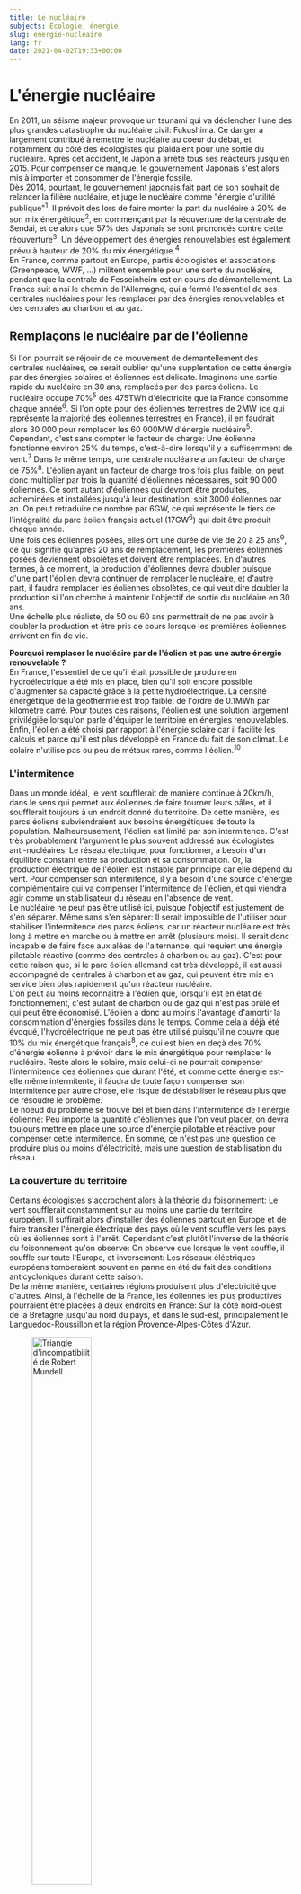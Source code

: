 ```yaml
---
title: Le nucléaire
subjects: Ecologie, énergie
slug: energie-nucleaire
lang: fr
date: 2021-04-02T19:33+00:00
---
```

# L'énergie nucléaire

En 2011, un séisme majeur provoque un tsunami qui va déclencher l'une des plus grandes catastrophe du nucléaire civil: Fukushima. Ce danger a largement contribué à remettre le nucléaire au coeur du débat, et notamment du côté des écologistes qui plaidaient pour une sortie du nucléaire. Après cet accident, le Japon a arrêté tous ses réacteurs jusqu'en 2015. Pour compenser ce manque, le gouvernement Japonais s'est alors mis à importer et consommer de l'énergie fossile.\
Dès 2014, pourtant, le gouvernement japonais fait part de son souhait de relancer la filière nucléaire, et juge le nucléaire comme "énergie d'utilité publique"<sup>1</sup>. Il prévoit dès lors de faire monter la part du nucléaire à 20% de son mix énergétique<sup>2</sup>, en commençant par la réouverture de la centrale de Sendai, et ce alors que 57% des Japonais se sont prononcés contre cette réouverture<sup>3</sup>. Un développement des énergies renouvelables est également prévu à hauteur de 20% du mix énergétique.<sup>4</sup>\
En France, comme partout en Europe, partis écologistes et associations (Greenpeace, WWF, ...) militent ensemble pour une sortie du nucléaire, pendant que la centrale de Fesseinheim est en cours de démantellement. La France suit ainsi le chemin de l'Allemagne, qui a fermé l'essentiel de ses centrales nucléaires pour les remplacer par des énergies renouvelables et des centrales au charbon et au gaz.

## Remplaçons le nucléaire par de l'éolienne

Si l'on pourrait se réjouir de ce mouvement de démantellement des centrales nucléaires, ce serait oublier qu'une supplentation de cette énergie par des énergies solaires et éoliennes est délicate. Imaginons une sortie rapide du nucléaire en 30 ans, remplacés par des parcs éoliens. Le nucléaire occupe 70%<sup>5</sup> des 475TWh d'électricité que la France consomme chaque année<sup>6</sup>. Si l'on opte pour des éoliennes terrestres de 2MW (ce qui représente la majorité des éoliennes terrestres en France), il en faudrait alors 30 000 pour remplacer les 60 000MW d'énergie nucléaire<sup>5</sup>. Cependant, c'est sans compter le facteur de charge: Une éolienne fonctionne environ 25% du temps, c'est-à-dire lorsqu'il y a suffisemment de vent.<sup>7</sup> Dans le même temps, une centrale nucléaire a un facteur de charge de 75%<sup>8</sup>. L'éolien ayant un facteur de charge trois fois plus faible, on peut donc multiplier par trois la quantité d'éoliennes nécessaires, soit 90 000 éoliennes. Ce sont autant d'éoliennes qui devront être produites, acheminées et installées jusqu'à leur destination, soit 3000 éoliennes par an. On peut retraduire ce nombre par 6GW, ce qui représente le tiers de l'intégralité du parc éolien français actuel (17GW<sup>6</sup>) qui doit être produit chaque année.\
Une fois ces éoliennes posées, elles ont une durée de vie de 20 à 25 ans<sup>9</sup>, ce qui signifie qu'après 20 ans de remplacement, les premières éoliennes posées deviennent obsolètes et doivent être remplacées. En d'autres termes, à ce moment, la production d'éoliennes devra doubler puisque d'une part l'éolien devra continuer de remplacer le nucléaire, et d'autre part, il faudra remplacer les éoliennes obsolètes, ce qui veut dire doubler la production si l'on cherche à maintenir l'objectif de sortie du nucléaire en 30 ans.\
Une échelle plus réaliste, de 50 ou 60 ans permettrait de ne pas avoir à doubler la production et être pris de cours lorsque les premières éoliennes arrivent en fin de vie.
<p class="aparte"><b>Pourquoi remplacer le nucléaire par de l'éolien et pas une autre énergie renouvelable ?</b> <br />En France, l'essentiel de ce qu'il était possible de produire en hydroélectrique a été mis en place, bien qu'il soit encore possible d'augmenter sa capacité grâce à la petite hydroélectrique. La densité énergétique de la géothermie est trop faible: de l'ordre de 0.1MWh par kilomètre carré. Pour toutes ces raisons, l'éolien est une solution largement privilégiée lorsqu'on parle d'équiper le territoire en énergies renouvelables. Enfin, l'éolien a été choisi par rapport à l'énergie solaire car il facilite les calculs et parce qu'il est plus développé en France du fait de son climat. Le solaire n'utilise pas ou peu de métaux rares, comme l'éolien.<sup>10</sup></p>

### L'intermitence

Dans un monde idéal, le vent soufflerait de manière continue à 20km/h, dans le sens qui permet aux éoliennes de faire tourner leurs pâles, et il soufflerait toujours à un endroit donné du territoire. De cette manière, les parcs éoliens subviendraient aux besoins énergétiques de toute la population. Malheureusement, l'éolien est limité par son intermitence. C'est très probablement l'argument le plus souvent addressé aux écologistes anti-nucléaires: Le réseau électrique, pour fonctionner, a besoin d'un équilibre constant entre sa production et sa consommation. Or, la production électrique de l'éolien est instable par principe car elle dépend du vent. Pour compenser son intermitence, il y a besoin d'une source d'énergie complémentaire qui va compenser l'intermitence de l'éolien, et qui viendra agir comme un stabilisateur du réseau en l'absence de vent.\
Le nucléaire ne peut pas être utilisé ici, puisque l'objectif est justement de s'en séparer. Même sans s'en séparer: Il serait impossible de l'utiliser pour stabiliser l'intermitence des parcs éoliens, car un réacteur nucléaire est très long à mettre en marche ou à mettre en arrêt (plusieurs mois). Il serait donc incapable de faire face aux aléas de l'alternance, qui requiert une énergie pilotable réactive (comme des centrales à charbon ou au gaz). C'est pour cette raison que, si le parc éolien allemand est très développé, il est aussi accompagné de centrales à charbon et au gaz, qui peuvent être mis en service bien plus rapidement qu'un réacteur nucléaire.\
L'on peut au moins reconnaître à l'éolien que, lorsqu'il est en état de fonctionnement, c'est autant de charbon ou de gaz qui n'est pas brûlé et qui peut être économisé. L'éolien a donc au moins l'avantage d'amortir la consommation d'énergies fossiles dans le temps. Comme cela a déjà été évoqué, l'hydroélectrique ne peut pas être utilisé puisqu'il ne couvre que 10% du mix énergétique français<sup>8</sup>, ce qui est bien en deçà des 70% d'énergie éolienne à prévoir dans le mix énergétique pour remplacer le nucléaire. Reste alors le solaire, mais celui-ci ne pourrait compenser l'intermitence des éoliennes que durant l'été, et comme cette énergie est-elle même intermitente, il faudra de toute façon compenser son intermitence par autre chose, elle risque de déstabiliser le réseau plus que de résoudre le problème.\
Le noeud du problème se trouve bel et bien dans l'intermitence de l'énergie éolienne: Peu importe la quantité d'éoliennes que l'on veut placer, on devra toujours mettre en place une source d'énergie pilotable et réactive pour compenser cette intermitence. En somme, ce n'est pas une question de produire plus ou moins d'électricité, mais une question de stabilisation du réseau.

### La couverture du territoire

Certains écologistes s'accrochent alors à la théorie du foisonnement: Le vent soufflerait constamment sur au moins une partie du territoire européen. Il suffirait alors d'installer des éoliennes partout en Europe et de faire transiter l'énergie électrique des pays où le vent souffle vers les pays où les éoliennes sont à l'arrêt. Cependant c'est plutôt l'inverse de la théorie du foisonnement qu'on observe: On observe que lorsque le vent souffle, il souffle sur toute l'Europe, et inversement: Les réseaux éléctriques européens tomberaient souvent en panne en été du fait des conditions anticycloniques durant cette saison.\
De la même manière, certaines régions produisent plus d'électricité que d'autres. Ainsi, à l'échelle de la France, les éoliennes les plus productives pourraient être placées à deux endroits en France: Sur la côté nord-ouest de la Bretagne jusqu'au nord du pays, et dans le sud-est, principalement le Languedoc-Roussillon et la région Provence-Alpes-Côtes d'Azur.
<figure>
    <img src="https://twi-terre.net/images/cartes/2011-ademe-gisement-eolien-france.png"
    alt="Triangle d'incompatibilité de Robert Mundell"
    width="50%" />
    <figcaption>Carte des gisements éoliens en France (Source: ADEME)</figcaption>
</figure>

Bien qu'il ne soit pas nécessaire d'installer des éoliennes exclusivement dans ces zones, en installer dans des zones moins venteuses, cela signifie en installer davantage, et donc revoir notre estimation de 90 000 éoliennes à la hausse. D'un autre côté, 47% du territoire est interdit à l'éolien<sup>11</sup>, si certains s'en émeuvent, il est pourtant totalement compréhensible qu'une partie du territoire ne bénéficie pas d'une couverture en vent suffisante pour une exploitation optimale de l'éolien.

## Le nucléaire

### La sécurité dans les centrales nucléaires

Les centrales nucléaires françaises ont une durée de vie minimale de 40 années. On pourrait donc dire que, de par leur vieil âge, les centrales nucléaires sont de moins en moins sûres et donc de plus en plus dangereuse. Dans les faits, c'est l'exact opposé qui s'observe: Les centrales nucléaires sont de plus en plus sûres du fait des nombreux progrès techniques, mises aux normes, et incidents de sûreté: En moyenne, sur les dix dernières années, ce sont entre 500 ou 600 incidents qui ont eu lieu chaque année en France<sup>12</sup>.\
Si ce nombre peut paraître inquiétant de prime abord, un incident n'est pas un accident. Les incidents sont le plus souvent des écarts de mesure ou des anomalies sortant du régime de fonctionnement autorisé, et qui ne provoquent aucune incidence hors du site. La gravité de ces évènements peut être mesuré avec l'INES (Échelle Internationale des Évènements Nucléaires)<sup>13</sup>. En France, c'est l'ANS (Agence de Sûreté du Nucléaire) qui surveille le risque dans les centrales nucléaires.\
Ces dernières subissent ainsi un examen complet tous les 10 ans, qui, s'il est concluant, s'accompagne d'un avis favorable à l'allongement de la durée de vie de la centrale pour 10 années supplémentaires. En plus de ces examens s'ajoutent de nombreuses autres vérifications et tests tout au long des 10 années séparant deux examens. Il n'existe aucune limite concrète à la durée de vie d'une centrale nucléaire. La seule limite qu'il serait possible d'établir, c'est la durée de vie de la cuve d'un réacteur nucléaire, qui se déforme lentement sous les bombardements neutroniques.

### Les dangers du nucléaire

#### a) Tchernobyl

Supposons que, malgré les nombreuses inspections des centrales, l'une d'entre elle soit défaillante et qu'il se produise un accident grave ou majeur (les plus hauts niveau de danger sur l'INES). Si nous ne pouvons imaginer les conséquences d'un accident nucléaire en France, on peut au moins évoquer les deux cas d'accidents nucléaires majeurs habituellement cités et repris dans la presse mondiale. Sur la trentaine d'accidents nucléaires qui ont eu lieu<sup>14</sup>, Tchernobyl est probablement celui qui a le plus marqué les esprits.\
En 1986, un réacteur de Tchernobyl explose et tue un nombre de personnes qui est encore aujourd'hui largement débattu. Une étude a été commandée par les partis écologistes européens pour connaître le nombre de morts de l'accident: Il est alors estimé entre 30 000 et 60 000 décès prématurés d'ici à 2065<sup>15</sup>. L'association Greenpeace estime quant à elle que l'accident a provoqué 270 000 cancers dont 93 000 mortels<sup>16</sup>. De l'autre côté, le rapport de l'OMG (Organisation Mondiale de la Santé) sur le sujet accuse 4000 morts d'ici à 2065<sup>17</sup>. Cependant ces résultats sont très contestés par les associations et partis écologistes du fait de sa collaboration avec l'IAEA (Agence Internationale de l'Énergie Atomique). L'IAEA est accusée d'avoir fait du lobbying pro-nucléaire après de l'OMS en minimisant le nombre de morts. Si le rapport de l'OMS est certes criticable, rappelons cependant qu'aucun des chiffres de 90 000 et 60 000 morts prématurés n'a été prouvé par une méthode scientifique valide. Le consensus scientifique, bien qu'il soit difficile de l'établir, prévoit entre 10 000 et 20 000 décès prématurés<sup>18</sup>.

#### b) Fukushima Daiichi

Tchernobyl fait cependant état de nombreux défauts, et de nombreux décès auraient pu être évités si le gouvernement de Gorbachev avait pris des mesures plus rapidement. Les mesures d'évacuation ont été prises tardivement et n'ont pas été assez efficaces. Les réacteurs de la centrale de Tchernobyl était également mal entretenu et donc plus dangereux. Les autorités Japonaises, lors de l'accident de Fukushima Daiichi , ont répondu de manière bien plus efficace, et correspondant beaucoup plus à ce qu'il pourrait se produire dans le cas d'un accident nucléaire en France.\
La centrale de Fukushima Daiichi, construite sur une zone sismique, a très bien résisté au tremblement de terre qui a eu lieu en 2011. Le risque sismique a en effet été prévu dans la phase de construction de la centrale nucléaire. En revanche, le risque de tsunami, lui, n'avait pas été prévu. Pour autant, aucun mort n'a été detecté des suites directes de l'accident. La zone a été évacuée en seulement 4 jours, et l'évacuation a quant à elle causé 573 morts<sup>19</sup>, tous liés au stress et à la panique, et non directement à un risque nucléaire.\
En comparaison, le séisme et le tsunami responsables de cet accident ont, quant à eux, causé près de 20 000 décès<sup>20</sup>. Si le nombre de morts causés directement par l'accident nucléaire ne sera jamais connu, la plupart des études s'accorent sur une limite haute aux alentours des 1000 décès<sup>21, 22</sup>. A titre de comparaison, le barrage de Banqiao, en Chine, en se rompant en 1975, a causé la rupture de 61 autres barrages, et environ 85 000 décès directement liés à la catastrophe<sup>23</sup>. Pourtant, ce sont bien kes accidents de Tchernobyl et de Fukushima qui sont restés dans les mémoires.

#### c) L'effet crash d'avion

Jusqu'ici les décès causés par ces sources d'énergies ont été compté pour une catastrophe donnée à un moment donné dans le temps. Qu'en-est-il lorsque l'on compte les décès de manière globale ? Afin de compter les dégats occasionnés de manière globale, il existe une mesure du nombre de décès/TWh d'énergié produite. Sans cette mesure, on pourrait avancer que la pollution causée par les émissions carbones des énergies fossiles ont été responsables de 80 millions de décès sur les cinquantes dernières années<sup>24</sup>. Mais ce serait oublier que cette énergie couvre également 80% du mix énergétique mondial, d'ou la nécessité de pondérer le nombre de décès au térawattheure.\
Les énergies renouvelables causent entre 0.02 et 0.04 décès par térawattheure, et le nucléaire, lui, cause 0.07 décès par térawattheure, incluant les catastrophes de Tchernobyl et Fukushima. On peut alors renverser le raisonnement: Le charbon fait 24 décès par térawattheure, ce sont autant de vies qui pourraient être épargées en remplaçant le charbon par des énergies renouvelables (ou comme nous l'avons vu, par du nucléaire).\
En réalité, les centrales nucléaires sont à l'énergie ce que l'avion est au transport: Malgré sa sûreté relativement aux autres moyens de transports, un crash d'avion est si spectaculaire qu'il choque et se grave dans l'inconscient collectif de manière bien plus intense. Pourtant il est le moyen de transport le plus sûr. Un accident de voiture ne fait en général que quelques morts, mais, mis bout à bout, les accidents de voiture causent bien plus de morts qu'un crash d'avion. Il en va de même avec le nucléaire, dont les accidents terrorisent et font le même effet qu'un crash d'avion. À l'inverse, les émissions de gaz à effet de serre sont beaucoup plus discrètes et dispersées, et causent des morts de manière indirecte, de telle sorte qu'on établit pas aussi spontanément un lien de cause à effet.

## Les déchets radioactifs

Il est important de bien comprendre de quoi on parle lorsqu'on parle de déchets nucléaires, car il en existe de nombreuses sortes, et différentes manières de les traiter. Si dans certains pays, tous les déchets entreposés de manière très sécurisée dans différenciation, dans des silos en béton et/ou en acier, la France a quant-à-elle fait le choix du retraitement. Le retraitement consiste à valoriser une partie des déchets (les restes d'uranium 235 et le plutonium) qui permettent de créer de nouveaux combustibles pour les centrales. Tous les types de déchets sont alors séparés, et cela permet de réduire drastiquement la quantité de déchets nucléaires.\
Ainsi, pour une tonne de déchets produite on obtient 40 kilos de déchets nucléaires dangereux<sup>25</sup>. Ces 40 kilos de déchets sont vitrifiés dans des conteneurs en acier inoxidable, pesant 500kg. Parmis ces 500kg, on retrouve 100kg de verre, qui eux-mêmes contiennent 60kg de déchets radiactifs<sup>25</sup>. La France produit en moyenne 715 conteneurs de ce type chaque année<sup>25</sup>, soit environ 360 tonnes de déchets hautement radiactifs. Ces déchets sont extrêmement létaux et peuvent tuer une personne proche non-protégée en quelques minutes. Ces déchets perdent leur nocivité en trois siècles, après quoi ils ne sont plus dangereux, sauf dans le cas où leur contenu est dévoilé à l'air libre<sup>26, 27</sup>.\
L'inconvénient principal de ces déchets est de devoir les laisser refroidir à l'air libre pendant 80 ans dans des piscines de refroissidement. Sur le long terme, la solution de l'enfouissement est privilégiée. Dans ce cas, les déchets sont enfouis à 500 mètres de profondeur pendant 100 000 ans. Compte-tenu de ce qui a été dit, on retombe sur un débat plus traditionnel des défenseurs et des anti-nucléaires: Il faut faire un choix entre avoir des déchets nucléaires et mortels sous terre, ou des gaz à effet de serre qui accompagnent le développement des énergies renouvelable dont l'intermitence ne peut être compensée que par des centrales au charbon ou au gaz. Sachant que, ces gaz à effet de serre sont, à terme, beaucoup plus dangereux puisqu'une fois relâché dans l'atmosphère nous n'avons plus aucun contrôle sur eux.

## Les mines d'uranium

Comme pour les sources d'énergies fossiles, l'uranium 235 est une ressource limitée et dont la quantité dans le sol terrestre est finie. Selon l'IAEA, les réserves d'uranium 235 actuelles permettraient de fournir la demande énergétique pendant un siècle au rythme de consommation actuel<sup>28</sup>, bien que ces estimations ne prennent pas en compte les pays qui ne déclarent pas leurs gisements ou seulement une partie de leurs gisements d'uranium.\
L'uranium est principalement extrait de deux manières: La moitié de l'uranium est extraite dans des mines "traditionelles"<sup>29</sup>, fonctionnant sur le même principe que pour l'extraction d'autres minerais, c'est-à-dire par extraction de la matière des sous-sols. Les activités minières font parties des activités humaines les plus polluantes. Cependant, l'autre moitié de l'activité d'extraction d'uranium est réalisée avec de l'extraction par dissolution<sup>29</sup>. Cette méthode consiste à injecter un acide dans les sols pour faire se dissoudre les minerais d'uranium. Après une dissolution qui a lieu en quelques mois, ils sont remontés à la surface sous forme de liquide.\
Si le risque pour les travailleurs est réduit, la zone d'extraction est contaminée de manière irreversible, dû aux nombreux minerais dissous (arsenic, nickel, uranium, ...). Ces forages ne peuvent donc être réalisés que si l'on est sûr qu'il n'y a aucun risque que des nappes phréatiques exploitées par l'humain soient contaminées, et qu'il n'y a pas d'impact sur les écosystèmes alentours. Comme l'extraction est souterraine, les écosystèmes sont peu impactés. Si réalisée dans de bonnes conditions, l'extraction par dissolution est bien moins polluante qu'une mine classique, puisque l'impact est confiné à la zone où le minerai a été extrait.

## La surgénération

Plus tôt, il a été évoqué que l'IAEA estimait qu'au rythme actuel, les ressources en uranium 235 seraient épuisées en un siècle. Il existe cependant un procédé qui permet de valoriser l'uranium 238. Lorsque l'on extrait de l'uranium, il y a en réalité deux types d'uranium principaux: L'uranium 235, naturellement fissile, et donc utilisable comme source d'énergie, il compose 0.7% du minerai. Les 99.3% restants sont de l'uranium 238, non-fissile<sup>30</sup>.\
Il existe cependant un procédé qui permet de transformer l'uranium 238 non-fissile pour en faire une source d'énergie complémentaire à l'uranium 235. Ce procédé, c'est la surgénération. Les centrales nucléaires qui utilisent ce type de procédé produisent plus d'énergie utilisable qu'elles n'en consomment, en transformant de l'uranium 238 appauvri en plutonium 239. Il devient alors fissile et utilisable comme combustible pour les centrales nucléaires, ce qui démultiplie la quantité d'énergie à disposition. Le seul stock d'uranium 238 français permettrait de tenir plusieurs millénaires au rythme de consommation actuelle<sup>30</sup>.\
Il est aussi possible de faire de la surgénération avec du thorium 232. Il est plus abondant que l'uranium mais aurait le défaut de devoir créer de nouvelles mines, puisque le thorium n'est que très peu utilisé pour l'instant.\
Développemer la technologie de la surgénération a cependant un coût, très élevé: Plus de 12 milliards d'euros pour le surgénérateur Superphoenix en France, fermé en 1997, et 2 milliards pour son démantèlement<sup>31</sup>. Cependant, au vu des enjeux actuels autour de l'écologie et du réchauffement climatique, et avec le besoin de financement massif de la transition énergétique, on peut espérer qu'une partie de ce financement aille au développement d'une filière de surgénération.

## L'idéologie verte

Nous avons déjà évoqué les raisons pour lesquelles le nucléaire fait peur. Malgré ses avantages, le nucléaire souffre d'une forte opposition de la part de la population, et continuera d'être décrié. Pour une raison essentielle: Greenpeace, une partie des associations et partis écologistes, ainsi qu'une partie des partis européens de gauche, ont fondé tout ou partie de leur combat sur la lutte contre le nucléaire. Le combat initial de Greenpeace était en effet la lutte contre l'usage des armes nucléaires, qui a dérivé en une lutte contre l'usage des énergies nucléaires en toute circonstance.\
Greenpeace est ensuite enfermé dans cette idéologie et ne peut en sortir, même avec de la volonté: Son système économique repose sur les dons et les cotisations de ses adhérents, qui ont payé entre-autres pour voir Greenpeace mener ce combat contre le nucléaire. Dès lors, l'entité est piégée dans ses positions: Y renoncer constituerait un manque à gagner considérable.\
Les partis politiques et associations s'alignent ensuite sur la position de Greenpeace, supposée "experte" sur le sujet du nucléaire, par facilité et pour faire front commun écologiste, plutôt que de créer une scission entre les pro-nucléaires et les anti-nucléaires. On peut cependant comprendre l'alignement des entités écologistes (partis et associations) sur la position de Greenpeace: Ces entités n'ont pas fait de la lutte contre le nucléaire leur combat principale, elles ne sont donc pas aussi informée qu'est supposée l'être Greenpeace. On ne peut pas être informé sur tous les sujets à la fois, et il faut parfois s'en remettre à des entités qui "maîtrisent" leur sujet et avec lesquelles on peut trouver un terrain d'entente. C'est le cas de l'écosystème écologiste pour lequel Greenpeace fait référence.\
Au-delà de ce raisonnement, la lutte contre le nucléaire représente pour les partis politiques un fort potenciel électoral, et permet de convaincre facilement des groupes peu informés sur le sujet. Car, en effet, dès que l'on s'informe, une position intégralement anti-nucléaire n'est pas tenable: La Convention Citoyenne pour le Climat (CCC) créée en 2019 par le gouvernement français, ne présente aucune mesure anti-nucléaire. Elle est pourtant largement soutenue auprès des associations et partis écologistes. Il est également certain qu'une partie des membres de la CCC avait des réserves sur le nucléaire avant de commencer à travailler à émettre des propositions. Le mandat de la CCC concernit une baisse des émissions de gaz à effet de serre de 40% d'ici 2030, ce qui est également la priorité du GIEC.\
En ce sens, les citoyens de la Convention ont dû se heurter à l'impossibilité de réduire la part du nucléaire de manière brutale en 10 ans, sans constater une hausse des émissions de gaz à effet de serre. Le nucléaire étant une énergie bas carbone, démanteler des centrales n'est pas la priorité.

## Élargir le raisonnement

Jusque là le raisonnement était exclusivement énergétique, à savoir s'il fallait continuer la consommation d'énergie nucléaire. Les centrales nucléaires sont souvent vues comme le signe d'un productivisme effréné, pourtant s'il n'est pas souhaitable de remplacer le nucléaire par de l'éolien, ce n'est pas une raison pour ne pas réduire la consommation d'énergie à échelle individuelle et collective.\
Défendre le nucléaire, ce n'est pas défendre une augmentation de la production à un rythme toujours plus intense. Pour aller plus loin, on pourrait même être en faveur de la fermeture de centrales nucléaires tout en étant pour le nucléaire, à condition qu'elle soit la conséquence d'une baisse de la consommation d'énergie électrique.

## Sources

5. [Le nucléaire en chiffres *(EDF - Energie de France)*](https://www.edf.fr/groupe-edf/espaces-dedies/l-energie-de-a-a-z/tout-sur-l-energie/produire-de-l-electricite/le-nucleaire-en-chiffres)
6. [La consommation d'électricité en chiffres *(EDF)*](https://www.edf.fr/groupe-edf/espaces-dedies/l-energie-de-a-a-z/tout-sur-l-energie/le-developpement-durable/la-consommation-d-electricite-en-chiffres)
7. [Wind energy in Europe in 2019 *(Wind Europe)*](https://windeurope.org/wp-content/uploads/files/about-wind/statistics/WindEurope-Annual-Statistics-2019.pdf)
8. [ Bilan énergétique de la France pour 2017 *(Ministère de la Transition écologique et solidaire)*](https://www.statistiques.developpement-durable.gouv.fr/sites/default/files/2019-09/datalab-50-bilan-energetique-de-la-france-pour-2017-fevrier2019.pdf)
9. [Impacts environnementaux de l’éolien français *(ADEME - Agence de la transition énergétique)*](https://www.martinique.ademe.fr/sites/default/files/impacts-environnementaux-eolien-francais-2015.pdf)
10. [Terres rares, énergies renouvelables et stockage d'énergie *(ADEME)*](https://www.ademe.fr/sites/default/files/assets/documents/avis_technique_terres-rares-energies-renouvelables-et-stockage-denergie-2020.pdf)
11. [Communiqué de presse du 22 septembre 2020 *(France Energie Eolien)*](https://fee.asso.fr/wp-content/uploads/2020/09/2020-09-22-cp-fee-observatoireeolien2020-vdef.pdf)
12. [Avis d'incident des installations nucléaires *(ASN - Agence de Sûreté du Nucléaire)*](https://www.asn.fr/Controler/Actualites-du-controle/Avis-d-incident-des-installations-nucleaires)
13. [L'échelle INES *(IRSN - Institut de Radioprotection et de Sûreté Nucléaire)*](https://www.irsn.fr/FR/connaissances/Installations_nucleaires/La_surete_Nucleaire/echelle-ines/Pages/1-criteres-classement.aspx?dId=8a15297f-e5f9-42cd-9765-ed2049203773&dwId=a1de7c68-6d78-4537-9e6a-e2faebed3900)
14. [Liste des accidents nucléaires *(Wikipédia)*](https://fr.wikipedia.org/wiki/Liste_d%27accidents_nucl%C3%A9aires)
15. [The Other Report on Tchernobyl (TORCH)](http://www.chernobylreport.org/torch.pdf)
16. [Chernobyl death toll grossly underestimated *(Greenpeace - Archive)*](https://wayback.archive-it.org/9650/20200502081113/http://p3-raw.greenpeace.org/international/en/news/features/chernobyl-deaths-180406/)
17. [Tchernobyl: L'ampleur réelle de l'accident *(OMS - Organisation Mondiale de la Santé)*](https://www.who.int/mediacentre/news/releases/2005/pr38/fr/)
18. [Estimates of the cancer burden in Europe from radioactive fallout from the Chernobyl accident](https://onlinelibrary.wiley.com/doi/epdf/10.1002/ijc.22037)
19. [573 deaths 'related to nuclear crisis' *(Daily Yomiuri)*](https://www.nrc.gov/docs/ML1234/ML12340A564.pdf)
20. [Séisme de 2011 de la côte Pacifique du Tōhoku *(Wikipédia)*](https://fr.wikipedia.org/wiki/S%C3%A9isme_de_2011_de_la_c%C3%B4te_Pacifique_du_T%C5%8Dhoku#cite_note-6)
21. [Worldwide health effects of the Fukushima Daiichi nuclear accident](https://pubs.rsc.org/en/content/articlelanding/2012/ee/c2ee22019a#!divAbstract)
22. [The radiological and psychological consequences of the Fukushima Daiichi accident](https://journals.sagepub.com/doi/full/10.1177/0096340211421588)
23. [Barrage de Banqiao *(Wikipédia)*](https://fr.wikipedia.org/wiki/Barrage_de_Banqiao)
24. [What are the safest sources of energy *(Our World in Data)*](https://ourworldindata.org/safest-sources-of-energy)
25. [Entreposage du combustible nucléaire usé : Concepts et enjeux de sûreté *(IRSN)*](https://www.irsn.fr/FR/expertise/rapports_expertise/surete/Pages/Rapport-IRSN-2018-00003-entreposage-combustible-use.aspx#.XYN_EygzaUl)
26. [Characteristics and Dose Levels for Spent Reactor Fuels](https://www.researchgate.net/publication/238613298_Characteristics_and_Dose_Levels_for_Spent_Reactor_Fuels)
27. [Déchets: Le risque limité du stockage géologique *(RGN - Revue Générale du Nucléaire)*](https://www.sfen.org/rgn/dechets-risque-limite-stockage-geologique)
28. [Les ressources mondiales d'uranium *(IAEA)*](https://www.iaea.org/sites/default/files/23204891014_fr.pdf)
29. [World uranium mining production *(World Nuclear Association)*](https://www.world-nuclear.org/information-library/nuclear-fuel-cycle/mining-of-uranium/world-uranium-mining-production.aspx)
30. [Le combustible nucléaire : une ressource infinie ? *(RGN)*](https://www.sfen.org/rgn/combustible-nucleaire-ressource-infinie)
31. [Les coûts de la filière électronucléaire *(Cour des comptes)*](http://archive.wikiwix.com/cache/display2.php/Rapport_thematique_filiere_electronucleaire.pdf?url=https%3A%2F%2Fwww.ccomptes.fr%2Fcontent%2Fdownload%2F1794%2F17981%2Fversion%2F6%2Ffile%2FRapport_thematique_filiere_electronucleaire.pdf)